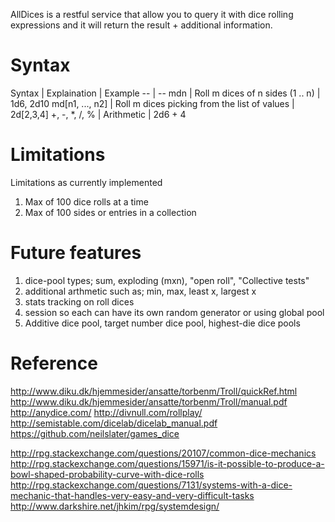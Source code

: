 AllDices is a restful service that allow you to query it with dice rolling expressions and it will return the result + additional information.

# Syntax

Syntax | Explaination | Example
-- | --
mdn | Roll m dices of n sides (1 .. n) | 1d6, 2d10
md[n1, ..., n2] | Roll m dices picking from the list of values | 2d[2,3,4]
+, -, *, /, % | Arithmetic | 2d6 + 4

# Limitations

Limitations as currently implemented

1. Max of 100 dice rolls at a time
2. Max of 100 sides or entries in a collection

# Future features

1. dice-pool types; sum, exploding (mxn), "open roll", "Collective tests"
2. additional arthmetic such as; min, max, least x, largest x
3. stats tracking on roll dices
4. session so each can have its own random generator or using global pool
5. Additive dice pool, target number dice pool, highest-die dice pools

# Reference

http://www.diku.dk/hjemmesider/ansatte/torbenm/Troll/quickRef.html
http://www.diku.dk/hjemmesider/ansatte/torbenm/Troll/manual.pdf
http://anydice.com/
http://divnull.com/rollplay/
http://semistable.com/dicelab/dicelab_manual.pdf
https://github.com/neilslater/games_dice

http://rpg.stackexchange.com/questions/20107/common-dice-mechanics
http://rpg.stackexchange.com/questions/15971/is-it-possible-to-produce-a-bowl-shaped-probability-curve-with-dice-rolls
http://rpg.stackexchange.com/questions/7131/systems-with-a-dice-mechanic-that-handles-very-easy-and-very-difficult-tasks
http://www.darkshire.net/jhkim/rpg/systemdesign/
